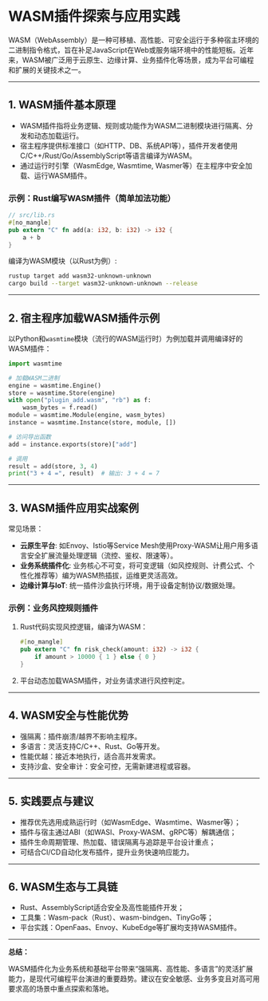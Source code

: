 # WASM插件探索与应用实践

WASM（WebAssembly）是一种可移植、高性能、可安全运行于多种宿主环境的二进制指令格式，旨在补足JavaScript在Web或服务端环境中的性能短板。近年来，WASM被广泛用于云原生、边缘计算、业务插件化等场景，成为平台可编程和扩展的关键技术之一。

---

## 1. WASM插件基本原理

- WASM插件指将业务逻辑、规则或功能作为WASM二进制模块进行隔离、分发和动态加载运行。
- 宿主程序提供标准接口（如HTTP、DB、系统API等），插件开发者使用C/C++/Rust/Go/AssemblyScript等语言编译为WASM。
- 通过运行时引擎（WasmEdge, Wasmtime, Wasmer等）在主程序中安全加载、运行WASM插件。

### 示例：Rust编写WASM插件（简单加法功能）

```rust
// src/lib.rs
#[no_mangle]
pub extern "C" fn add(a: i32, b: i32) -> i32 {
    a + b
}
```

编译为WASM模块（以Rust为例）:
```bash
rustup target add wasm32-unknown-unknown
cargo build --target wasm32-unknown-unknown --release
```

---

## 2. 宿主程序加载WASM插件示例

以Python和`wasmtime`模块（流行的WASM运行时）为例加载并调用编译好的WASM插件：

```python
import wasmtime

# 加载WASM二进制
engine = wasmtime.Engine()
store = wasmtime.Store(engine)
with open("plugin_add.wasm", "rb") as f:
    wasm_bytes = f.read()
module = wasmtime.Module(engine, wasm_bytes)
instance = wasmtime.Instance(store, module, [])

# 访问导出函数
add = instance.exports(store)["add"]

# 调用
result = add(store, 3, 4)
print("3 + 4 =", result)  # 输出: 3 + 4 = 7
```

---

## 3. WASM插件应用实战案例

常见场景：

- **云原生平台**: 如Envoy、Istio等Service Mesh使用Proxy-WASM让用户用多语言安全扩展流量处理逻辑（流控、鉴权、限速等）。
- **业务系统插件化**: 业务核心不可变，将可变逻辑（如风控规则、计费公式、个性化推荐等）编为WASM热插拔，运维更灵活高效。
- **边缘计算与IoT**: 统一插件沙盒执行环境，用于设备定制协议/数据处理。

### 示例：业务风控规则插件

1. Rust代码实现风控逻辑，编译为WASM：
    ```rust
    #[no_mangle]
    pub extern "C" fn risk_check(amount: i32) -> i32 {
        if amount > 10000 { 1 } else { 0 }
    }
    ```
2. 平台动态加载WASM插件，对业务请求进行风控判定。

---

## 4. WASM安全与性能优势

- 强隔离：插件崩溃/越界不影响主程序。
- 多语言：灵活支持C/C++、Rust、Go等开发。
- 性能优越：接近本地执行，适合高并发需求。
- 支持沙盒、安全审计：安全可控，无需新建进程或容器。

---

## 5. 实践要点与建议

- 推荐优先选用成熟运行时（如WasmEdge、Wasmtime、Wasmer等）；
- 插件与宿主通过ABI（如WASI、Proxy-WASM、gRPC等）解耦通信；
- 插件生命周期管理、热加载、错误隔离与追踪是平台设计重点；
- 可结合CI/CD自动化发布插件，提升业务快速响应能力。

---

## 6. WASM生态与工具链

- Rust、AssemblyScript适合安全及高性能插件开发；
- 工具集：Wasm-pack（Rust）、wasm-bindgen、TinyGo等；
- 平台实践：OpenFaas、Envoy、KubeEdge等扩展均支持WASM插件。

---

**总结：**

WASM插件化为业务系统和基础平台带来“强隔离、高性能、多语言”的灵活扩展能力，是现代可编程平台演进的重要趋势。建议在安全敏感、业务多变且对高可用要求高的场景中重点探索和落地。


